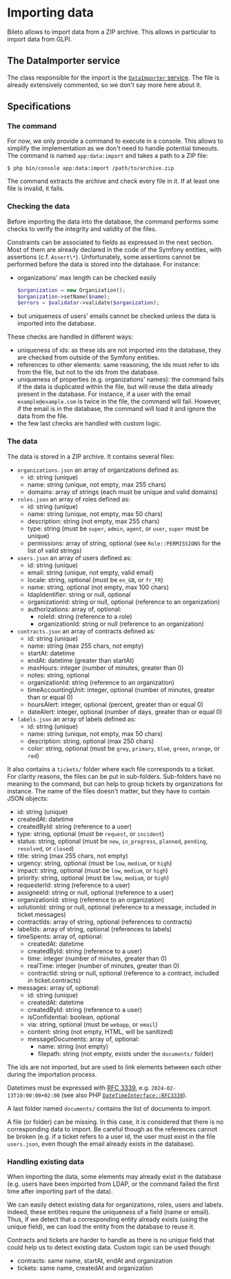 # Importing data

Bileto allows to import data from a ZIP archive.
This allows in particular to import data from GLPI.

## The DataImporter service

The class responsible for the import is the [`DataImporter` service](/src/Service/DataImporter/DataImporter.php).
The file is already extensively commented, so we don't say more here about it.

## Specifications

### The command

For now, we only provide a command to execute in a console. This allows to simplify the implementation as we don't need to handle potential timeouts.
The command is named `app:data:import` and takes a path to a ZIP file:

```console
$ php bin/console app:data:import /path/to/archive.zip
```

The command extracts the archive and check every file in it. If at least one file is invalid, it fails.

### Checking the data

Before importing the data into the database, the command performs some checks to verify the integrity and validity of the files.

Constraints can be associated to fields as expressed in the next section. Most of them are already declared in the code of the Symfony entities, with assertions (c.f. `Assert\*`). Unfortunately, some assertions cannot be performed before the data is stored into the database. For instance:

- organizations' max length can be checked easily
    ```php
    $organization = new Organization();
    $organization->setName($name);
    $errors = $validator->validate($organization);
    ```
- but uniqueness of users' emails cannot be checked unless the data is imported into the database.

These checks are handled in different ways:

- uniqueness of ids: as these ids are not imported into the database, they are checked from outside of the Symfony entities.
- references to other elements: same reasoning, the ids must refer to ids from the file, but not to the ids from the database.
- uniqueness of properties (e.g. organizations' names): the command fails if the data is duplicated within the file, but will reuse the data already present in the database. For instance, if a user with the email `example@example.com` is twice in the file, the command will fail. However, if the email is in the database, the command will load it and ignore the data from the file.
- the few last checks are handled with custom logic.

### The data

The data is stored in a ZIP archive. It contains several files:

- `organizations.json` an array of organizations defined as:
  - id: string (unique)
  - name: string (unique, not empty, max 255 chars)
  - domains: array of strings (each must be unique and valid domains)
- `roles.json` an array of roles defined as:
  - id: string (unique)
  - name: string (unique, not empty, max 50 chars)
  - description: string (not empty, max 255 chars)
  - type: string (must be `super`, `admin`, `agent`, or `user`, `super` must be unique)
  - permissions: array of string, optional (see `Role::PERMISSIONS` for the list of valid strings)
- `users.json` an array of users defined as:
  - id: string (unique)
  - email: string (unique, not empty, valid email)
  - locale: string, optional (must be `en_GB`, or `fr_FR`)
  - name: string, optional (not empty, max 100 chars)
  - ldapIdentifier: string or null, optional
  - organizationId: string or null, optional (reference to an organization)
  - authorizations: array of, optional:
    - roleId: string (reference to a role)
    - organizationId: string or null (reference to an organization)
- `contracts.json` an array of contracts defined as:
  - id: string (unique)
  - name: string (max 255 chars, not empty)
  - startAt: datetime
  - endAt: datetime (greater than startAt)
  - maxHours: integer (number of minutes, greater than 0)
  - notes: string, optional
  - organizationId: string (reference to an organization)
  - timeAccountingUnit: integer, optional (number of minutes, greater than or equal 0)
  - hoursAlert: integer, optional (percent, greater than or equal 0)
  - dateAlert: integer, optional (number of days, greater than or equal 0)
- `labels.json` an array of labels defined as:
  - id: string (unique)
  - name: string (unique, not empty, max 50 chars)
  - description: string, optional (max 250 chars)
  - color: string, optional (must be `grey`, `primary`, `blue`, `green`, `orange`, or `red`)

It also contains a `tickets/` folder where each file corresponds to a ticket. For clarity reasons, the files can be put in sub-folders. Sub-folders have no meaning to the command, but can help to group tickets by organizations for instance. The name of the files doesn't matter, but they have to contain JSON objects:

- id: string (unique)
- createdAt: datetime
- createdById: string (reference to a user)
- type: string, optional (must be `request`, or `incident`)
- status: string, optional (must be `new`, `in_progress`, `planned`, `pending`, `resolved`, or `closed`)
- title: string (max 255 chars, not empty)
- urgency: string, optional (must be `low`, `medium`, or `high`)
- impact: string, optional (must be `low`, `medium`, or `high`)
- priority: string, optional (must be `low`, `medium`, or `high`)
- requesterId: string (reference to a user)
- assigneeId: string or null, optional (reference to a user)
- organizationId: string (reference to an organization)
- solutionId: string or null, optional (reference to a message, included in ticket.messages)
- contractIds: array of string, optional (references to contracts)
- labelIds: array of string, optional (references to labels)
- timeSpents: array of, optional:
  - createdAt: datetime
  - createdById: string (reference to a user)
  - time: integer (number of minutes, greater than 0)
  - realTime: integer (number of minutes, greater than 0)
  - contractId: string or null, optional (reference to a contract, included in ticket.contracts)
- messages: array of, optional:
  - id: string (unique)
  - createdAt: datetime
  - createdById: string (reference to a user)
  - isConfidential: boolean, optional
  - via: string, optional (must be `webapp`, or `email`)
  - content: string (not empty, HTML, will be sanitized)
  - messageDocuments: array of, optional:
    - name: string (not empty)
    - filepath: string (not empty, exists under the `documents/` folder)

The ids are not imported, but are used to link elements between each other during the importation process.

Datetimes must be expressed with [RFC 3339](https://www.rfc-editor.org/rfc/rfc3339), e.g. `2024-02-13T10:00:00+02:00` (see also PHP [`DateTimeInterface::RFC3339`](https://www.php.net/manual/fr/class.datetimeinterface.php)).

A last folder named `documents/` contains the list of documents to import.

A file (or folder) can be missing. In this case, it is considered that there is no corresponding data to import. Be careful though as the references cannot be broken (e.g. if a ticket refers to a user id, the user must exist in the file `users.json`, even though the email already exists in the database).

### Handling existing data

When importing the data, some elements may already exist in the database (e.g. users have been imported from LDAP, or the command failed the first time after importing part of the data).

We can easily detect existing data for organizations, roles, users and labels. Indeed, these entities require the uniqueness of a field (name or email). Thus, if we detect that a corresponding entity already exists (using the unique field), we can load the entity from the database to reuse it.

Contracts and tickets are harder to handle as there is no unique field that could help us to detect existing data. Custom logic can be used though:

- contracts: same name, startAt, endAt and organization
- tickets: same name, createdAt and organization
